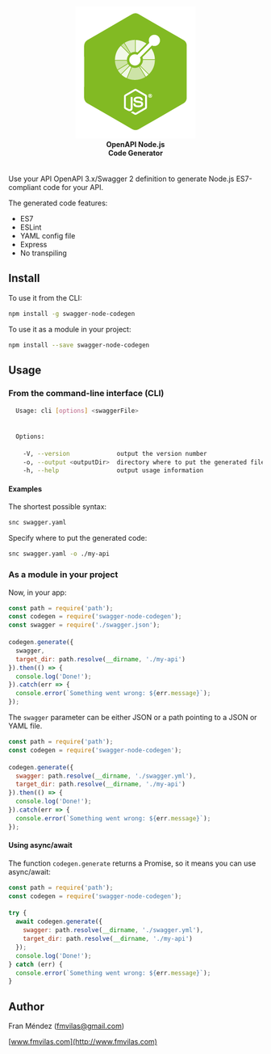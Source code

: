 <div style="text-align:center"><img src="logo.png"></div>
<div style="text-align:center;font-weight:bold;">OpenAPI Node.js<br>Code Generator</div>
<br><br>
Use your API OpenAPI 3.x/Swagger 2 definition to generate Node.js ES7-compliant code for your API.

The generated code features:

* ES7
* ESLint
* YAML config file
* Express
* No transpiling

## Install

To use it from the CLI:

```bash
npm install -g swagger-node-codegen
```

To use it as a module in your project:

```bash
npm install --save swagger-node-codegen
```

## Usage

### From the command-line interface (CLI)

```bash
  Usage: cli [options] <swaggerFile>


  Options:

    -V, --version             output the version number
    -o, --output <outputDir>  directory where to put the generated files (defaults to current directory)
    -h, --help                output usage information
```

#### Examples

The shortest possible syntax:
```bash
snc swagger.yaml
```

Specify where to put the generated code:
```bash
snc swagger.yaml -o ./my-api
```

### As a module in your project

Now, in your app:

```js
const path = require('path');
const codegen = require('swagger-node-codegen');
const swagger = require('./swagger.json');

codegen.generate({
  swagger,
  target_dir: path.resolve(__dirname, './my-api')
}).then(() => {
  console.log('Done!');
}).catch(err => {
  console.error(`Something went wrong: ${err.message}`);
});
```

The `swagger` parameter can be either JSON or a path pointing to a JSON or YAML file.

```js
const path = require('path');
const codegen = require('swagger-node-codegen');

codegen.generate({
  swagger: path.resolve(__dirname, './swagger.yml'),
  target_dir: path.resolve(__dirname, './my-api')
}).then(() => {
  console.log('Done!');
}).catch(err => {
  console.error(`Something went wrong: ${err.message}`);
});
```
#### Using async/await

The function `codegen.generate` returns a Promise, so it means you can use async/await:

```js
const path = require('path');
const codegen = require('swagger-node-codegen');

try {
  await codegen.generate({
    swagger: path.resolve(__dirname, './swagger.yml'),
    target_dir: path.resolve(__dirname, './my-api')
  });
  console.log('Done!');
} catch (err) {
  console.error(`Something went wrong: ${err.message}`);
}
```

## Author

Fran Méndez ([fmvilas@gmail.com](mailto:fmvilas@gmail.com))

[www.fmvilas.com](http://www.fmvilas.com)
